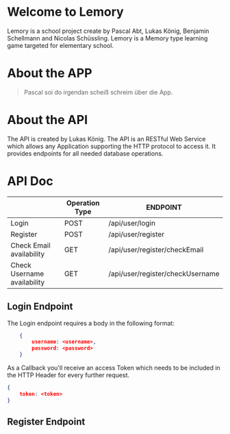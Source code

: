 # Welcome to Lemory

Lemory is a school project create by Pascal Abt, Lukas König, Benjamin Schellmann and Nicolas Schüssling. Lemory is a Memory type learning game targeted for elementary school. 


# About the APP

  >Pascal soi do irgendan scheiß schreim über die App.

# About the API

The API is created by Lukas König. The API is an RESTful Web Service which allows any Application supporting the HTTP protocol to access it. It provides endpoints for all needed database operations.

# API Doc

|                |Operation Type   |ENDPOINT
|----------------|-----------------|---------|
|Login           |POST             |/api/user/login
|Register		 |POST	 		   |/api/user/register
|Check Email availability| GET | /api/user/register/checkEmail
|Check Username availability| GET | /api/user/register/checkUsername

## Login Endpoint

The Login endpoint requires a body in the following format:
```json
	{
		username: <username>,
		password: <password>
	}
```

As a Callback you'll receive an access Token which needs to be included in the HTTP Header for every further request.

```json
{
	token: <token>
}
```
## Register Endpoint

